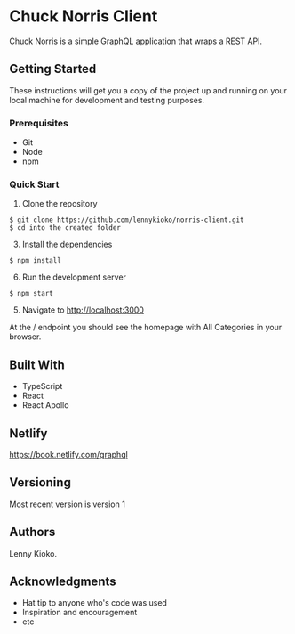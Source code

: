 # Chuck Norris Client

Chuck Norris is a simple GraphQL application that wraps a REST API.

## Getting Started

These instructions will get you a copy of the project up and running on your local machine for development and testing purposes.

### Prerequisites

* Git
* Node
* npm

### Quick Start

1. Clone the repository

```
$ git clone https://github.com/lennykioko/norris-client.git
$ cd into the created folder
```

3. Install the dependencies

```
$ npm install
```

6. Run the development server

```
$ npm start
```

5. Navigate to [http://localhost:3000](http://localhost:3000)

At the / endpoint you should see the homepage with All Categories in your browser.

## Built With

* TypeScript
* React
* React Apollo

## Netlify

https://book.netlify.com/graphql

## Versioning

Most recent version is version 1

## Authors

Lenny Kioko.

## Acknowledgments

* Hat tip to anyone who's code was used
* Inspiration and encouragement
* etc
